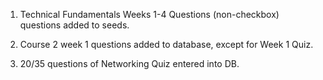 1. Technical Fundamentals Weeks 1-4 Questions (non-checkbox) questions added to seeds.

2. Course 2 week 1 questions added to database, except for Week 1 Quiz.

3. 20/35 questions of Networking Quiz entered into DB.